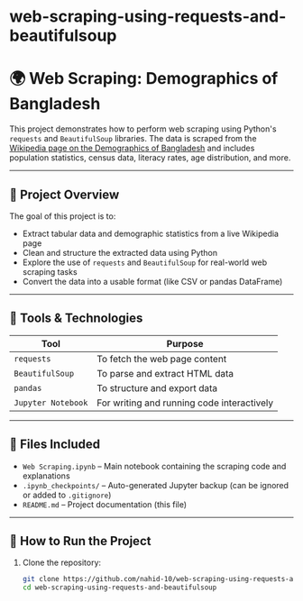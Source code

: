 # web-scraping-using-requests-and-beautifulsoup
# 🌍 Web Scraping: Demographics of Bangladesh

This project demonstrates how to perform web scraping using Python's `requests` and `BeautifulSoup` libraries. The data is scraped from the [Wikipedia page on the Demographics of Bangladesh](https://en.wikipedia.org/wiki/Demographics_of_Bangladesh) and includes population statistics, census data, literacy rates, age distribution, and more.

---

## 📌 Project Overview

The goal of this project is to:
- Extract tabular data and demographic statistics from a live Wikipedia page
- Clean and structure the extracted data using Python
- Explore the use of `requests` and `BeautifulSoup` for real-world web scraping tasks
- Convert the data into a usable format (like CSV or pandas DataFrame)

---

## 🧰 Tools & Technologies

| Tool            | Purpose                         |
|-----------------|---------------------------------|
| `requests`      | To fetch the web page content   |
| `BeautifulSoup` | To parse and extract HTML data  |
| `pandas`        | To structure and export data    |
| `Jupyter Notebook` | For writing and running code interactively |

---

## 📂 Files Included

- `Web Scraping.ipynb` – Main notebook containing the scraping code and explanations
- `.ipynb_checkpoints/` – Auto-generated Jupyter backup (can be ignored or added to `.gitignore`)
- `README.md` – Project documentation (this file)

---

## 🚀 How to Run the Project

1. Clone the repository:
   ```bash
   git clone https://github.com/nahid-10/web-scraping-using-requests-and-beautifulsoup.git
   cd web-scraping-using-requests-and-beautifulsoup
